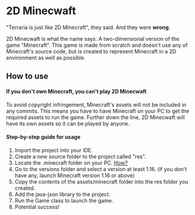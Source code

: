 # 2D Minecwaft

"Terraria is just like 2D Minecraft", they said. And they were <b>wrong</b>.

2D Minecwaft is what the name says. A two-dimensional version of the game "Minecraft". This game is made from scratch and doesn't use any of Minecraft's source code, but is created to represent Minecraft in a 2D environment as well as possible.

<h2>How to use</h2>
<h4>If you don't own Minecraft, you can't play 2D Minecwaft</h4>

To avoid copyright infringement, Minecraft's assets will not be included in any commits. This means you have to have Minecraft on your PC to get the required assets to run the game. Further down the line, 2D Minecwaft will have its own assets so it can be played by anyone.

<h4>Step-by-step guide for usage</h4>

1. Import the project into your IDE.
2. Create a new source folder to the project called "res".
3. Locate the .minecraft folder on your PC. [How?](https://minecraft.gamepedia.com/.minecraft#Locating_.minecraft)
4. Go to the versions folder and select a version at least 1.16. (if you don't have any, launch Minecraft version 1.16 or above)
5. Copy the contents of the assets/minecraft folder into the res folder you created.
6. Add the java-json library to the project.
7. Run the Game class to launch the game.
8. Potential success!
